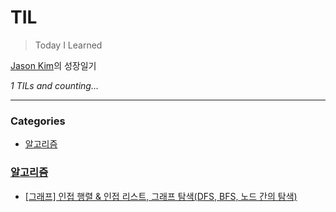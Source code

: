 # TIL
> Today I Learned

[Jason Kim][1]의 성장일기


_1 TILs and counting..._

---

### Categories

- [알고리즘](#알고리즘)

### [알고리즘](#알고리즘)
- [[그래프] 인접 행렬 & 인접 리스트, 그래프 탐색(DFS, BFS, 노드 간의 탐색)](알고리즘/그래프-인접_행렬_&_그래프.md)

[1]: https://github.com/turquoiseluv

